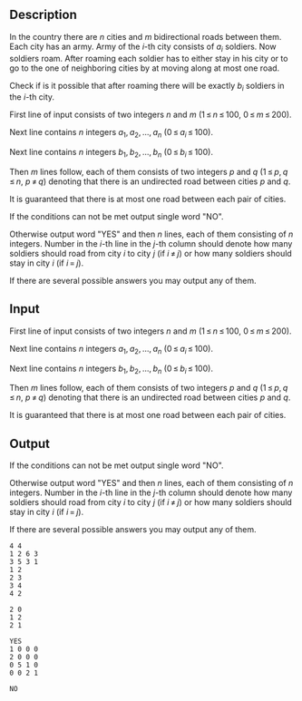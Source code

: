## Description

<div><p>In the country there are <span class="tex-span"><i>n</i></span> cities and <span class="tex-span"><i>m</i></span> bidirectional roads between them. Each city has an army. Army of the <span class="tex-span"><i>i</i></span>-th city consists of <span class="tex-span"><i>a</i><sub class="lower-index"><i>i</i></sub></span> soldiers. Now soldiers roam. After roaming each soldier has to either stay in his city or to go to the one of neighboring cities by at <span class="tex-font-style-bf">moving along at most one road</span>.</p><p>Check if is it possible that after roaming there will be exactly <span class="tex-span"><i>b</i><sub class="lower-index"><i>i</i></sub></span> soldiers in the <span class="tex-span"><i>i</i></span>-th city.</p></div><div class="input-specification"><p>First line of input consists of two integers <span class="tex-span"><i>n</i></span> and <span class="tex-span"><i>m</i></span> (<span class="tex-span">1 ≤ <i>n</i> ≤ 100</span>, <span class="tex-span">0 ≤ <i>m</i> ≤ 200</span>).</p><p>Next line contains <span class="tex-span"><i>n</i></span> integers <span class="tex-span"><i>a</i><sub class="lower-index">1</sub>, <i>a</i><sub class="lower-index">2</sub>, ..., <i>a</i><sub class="lower-index"><i>n</i></sub></span> (<span class="tex-span">0 ≤ <i>a</i><sub class="lower-index"><i>i</i></sub> ≤ 100</span>).</p><p>Next line contains <span class="tex-span"><i>n</i></span> integers <span class="tex-span"><i>b</i><sub class="lower-index">1</sub>, <i>b</i><sub class="lower-index">2</sub>, ..., <i>b</i><sub class="lower-index"><i>n</i></sub></span> (<span class="tex-span">0 ≤ <i>b</i><sub class="lower-index"><i>i</i></sub> ≤ 100</span>).</p><p>Then <span class="tex-span"><i>m</i></span> lines follow, each of them consists of two integers <span class="tex-span"><i>p</i></span> and <span class="tex-span"><i>q</i></span> (<span class="tex-span">1 ≤ <i>p</i>, <i>q</i> ≤ <i>n</i></span>, <span class="tex-span"><i>p</i> ≠ <i>q</i></span>) denoting that there is an undirected road between cities <span class="tex-span"><i>p</i></span> and <span class="tex-span"><i>q</i></span>. </p><p>It is guaranteed that there is at most one road between each pair of cities.</p></div><div class="output-specification"><p>If the conditions can not be met output single word "<span class="tex-font-style-tt">NO</span>".</p><p>Otherwise output word "<span class="tex-font-style-tt">YES</span>" and then <span class="tex-span"><i>n</i></span> lines, each of them consisting of <span class="tex-span"><i>n</i></span> integers. Number in the <span class="tex-span"><i>i</i></span>-th line in the <span class="tex-span"><i>j</i></span>-th column should denote how many soldiers should road from city <span class="tex-span"><i>i</i></span> to city <span class="tex-span"><i>j</i></span> (if <span class="tex-span"><i>i</i> ≠ <i>j</i></span>) or how many soldiers should stay in city <span class="tex-span"><i>i</i></span> (if <span class="tex-span"><i>i</i> = <i>j</i></span>).</p><p>If there are several possible answers you may output any of them.</p></div>

## Input

<p>First line of input consists of two integers <span class="tex-span"><i>n</i></span> and <span class="tex-span"><i>m</i></span> (<span class="tex-span">1 ≤ <i>n</i> ≤ 100</span>, <span class="tex-span">0 ≤ <i>m</i> ≤ 200</span>).</p><p>Next line contains <span class="tex-span"><i>n</i></span> integers <span class="tex-span"><i>a</i><sub class="lower-index">1</sub>, <i>a</i><sub class="lower-index">2</sub>, ..., <i>a</i><sub class="lower-index"><i>n</i></sub></span> (<span class="tex-span">0 ≤ <i>a</i><sub class="lower-index"><i>i</i></sub> ≤ 100</span>).</p><p>Next line contains <span class="tex-span"><i>n</i></span> integers <span class="tex-span"><i>b</i><sub class="lower-index">1</sub>, <i>b</i><sub class="lower-index">2</sub>, ..., <i>b</i><sub class="lower-index"><i>n</i></sub></span> (<span class="tex-span">0 ≤ <i>b</i><sub class="lower-index"><i>i</i></sub> ≤ 100</span>).</p><p>Then <span class="tex-span"><i>m</i></span> lines follow, each of them consists of two integers <span class="tex-span"><i>p</i></span> and <span class="tex-span"><i>q</i></span> (<span class="tex-span">1 ≤ <i>p</i>, <i>q</i> ≤ <i>n</i></span>, <span class="tex-span"><i>p</i> ≠ <i>q</i></span>) denoting that there is an undirected road between cities <span class="tex-span"><i>p</i></span> and <span class="tex-span"><i>q</i></span>. </p><p>It is guaranteed that there is at most one road between each pair of cities.</p>

## Output

<p>If the conditions can not be met output single word "<span class="tex-font-style-tt">NO</span>".</p><p>Otherwise output word "<span class="tex-font-style-tt">YES</span>" and then <span class="tex-span"><i>n</i></span> lines, each of them consisting of <span class="tex-span"><i>n</i></span> integers. Number in the <span class="tex-span"><i>i</i></span>-th line in the <span class="tex-span"><i>j</i></span>-th column should denote how many soldiers should road from city <span class="tex-span"><i>i</i></span> to city <span class="tex-span"><i>j</i></span> (if <span class="tex-span"><i>i</i> ≠ <i>j</i></span>) or how many soldiers should stay in city <span class="tex-span"><i>i</i></span> (if <span class="tex-span"><i>i</i> = <i>j</i></span>).</p><p>If there are several possible answers you may output any of them.</p>





```input1
4 4
1 2 6 3
3 5 3 1
1 2
2 3
3 4
4 2

```




```input2
2 0
1 2
2 1

```




```output1
YES
1 0 0 0 
2 0 0 0 
0 5 1 0 
0 0 2 1 

```




```output2
NO
```


